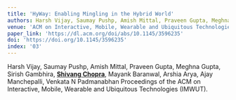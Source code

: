 ```yaml
---
title: 'HyWay: Enabling Mingling in the Hybrid World'
authors: Harsh Vijay, Saumay Pushp, Amish Mittal, Praveen Gupta, Meghna Gupta, Sirish Gambhira, <u><b>Shivang Chopra</b></u>, Mayank Baranwal, Arshia Arya, Ajay Manchepalli, Venkata N Padmanabhan
venue: 'ACM on Interactive, Mobile, Wearable and Ubiquitous Technologies (IMWUT)'
paper_link: 'https://dl.acm.org/doi/abs/10.1145/3596235'
doi: 'https://doi.org/10.1145/3596235'
index: '03'
---
```

Harsh Vijay, Saumay Pushp, Amish Mittal, Praveen Gupta, Meghna Gupta, Sirish Gambhira, <u><b>Shivang Chopra</b></u>, Mayank Baranwal, Arshia Arya, Ajay Manchepalli, Venkata N Padmanabhan
Proceedings of the ACM on Interactive, Mobile, Wearable and Ubiquitous Technologies (IMWUT).


